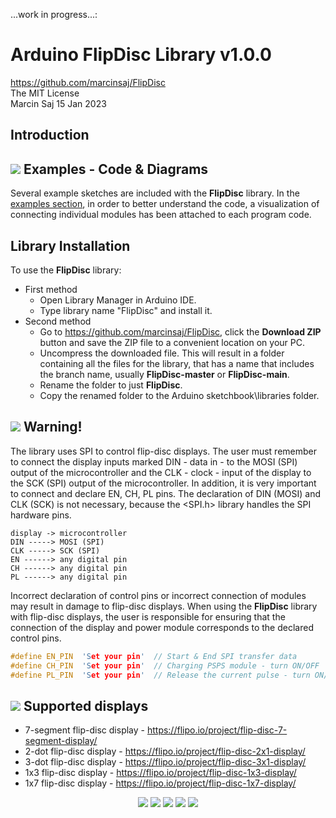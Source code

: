...work in progress...:

# Arduino FlipDisc Library v1.0.0
https://github.com/marcinsaj/FlipDisc  
The MIT License  
Marcin Saj 15 Jan 2023  

## Introduction  

## ![](https://github.com/marcinsaj/FlipDisc/blob/main/extras/about.png) Examples - Code & Diagrams 
Several example sketches are included with the **FlipDisc** library.
In the [examples section](https://github.com/marcinsaj/FlipDisc/tree/main/examples), in order to better understand the code, a visualization of connecting individual modules has been attached to each program code.

## Library Installation ##
To use the **FlipDisc** library:
- First method
  - Open Library Manager in Arduino IDE.
  - Type library name "FlipDisc" and install it.
- Second method
  - Go to https://github.com/marcinsaj/FlipDisc, click the **Download ZIP** button and save the ZIP file to a convenient location on your PC.
  - Uncompress the downloaded file.  This will result in a folder containing all the files for the library, that has a name that includes the branch name, usually      **FlipDisc-master** or **FlipDisc-main**.
  - Rename the folder to just **FlipDisc**.
  - Copy the renamed folder to the Arduino sketchbook\libraries folder.




## ![](https://github.com/marcinsaj/FlipDisc/blob/main/extras/note.png) Warning!
 The library uses SPI to control flip-disc displays. The user must remember to connect the display inputs marked DIN - data in - to the MOSI (SPI) output of the microcontroller and the CLK - clock - input of the display to the SCK (SPI) output of the microcontroller. In addition, it is very important to connect and declare EN, CH, PL pins. The declaration of DIN (MOSI) and CLK (SCK) is not necessary, because the <SPI.h> library handles the SPI hardware pins.  
 ```
 display -> microcontroller  
 DIN -----> MOSI (SPI)  
 CLK -----> SCK (SPI)  
 EN ------> any digital pin  
 CH ------> any digital pin  
 PL ------> any digital pin 
 ```

Incorrect declaration of control pins or incorrect connection of modules may result in damage to flip-disc displays. 
When using the **FlipDisc** library with flip-disc displays, the user is responsible for ensuring that the connection of the display and power module corresponds to the declared control pins.
```c++
#define EN_PIN  'Set your pin'  // Start & End SPI transfer data
#define CH_PIN  'Set your pin'  // Charging PSPS module - turn ON/OFF
#define PL_PIN  'Set your pin'  // Release the current pulse - turn ON/OFF
```
## ![](https://github.com/marcinsaj/FlipDisc/blob/main/extras/check.png) Supported displays
- 7-segment flip-disc display - https://flipo.io/project/flip-disc-7-segment-display/
- 2-dot flip-disc display - https://flipo.io/project/flip-disc-2x1-display/
- 3-dot flip-disc display - https://flipo.io/project/flip-disc-3x1-display/
- 1x3 flip-disc display - https://flipo.io/project/flip-disc-1x3-display/
- 1x7 flip-disc display - https://flipo.io/project/flip-disc-1x7-display/


<p align="center">
  <img src="https://github.com/marcinsaj/FlipDisc/blob/main/extras/flip-disc-7-segment-display.jpg">
  <img src="https://github.com/marcinsaj/FlipDisc/blob/main/extras/flip-disc-2x1-display.jpg">
  <img src="https://github.com/marcinsaj/FlipDisc/blob/main/extras/flip-disc-3x1-display.jpg">
  <img src="https://github.com/marcinsaj/FlipDisc/blob/main/extras/flip-disc-1x3-display.jpg">
  <img src="https://github.com/marcinsaj/FlipDisc/blob/main/extras/flip-disc-1x7-display.jpg">
</p>
